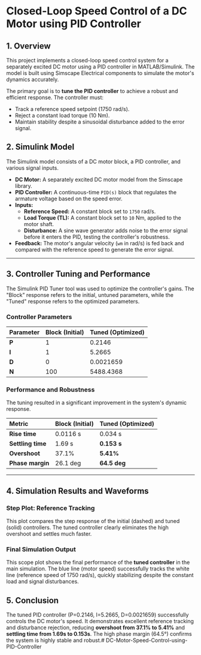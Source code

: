 
# Closed-Loop Speed Control of a DC Motor using PID Controller

## 1\. Overview

This project implements a closed-loop speed control system for a separately excited DC motor using a PID controller in MATLAB/Simulink. The model is built using Simscape Electrical components to simulate the motor's dynamics accurately.

The primary goal is to **tune the PID controller** to achieve a robust and efficient response. The controller must:

  * Track a reference speed setpoint (1750 rad/s).
  * Reject a constant load torque (10 Nm).
  * Maintain stability despite a sinusoidal disturbance added to the error signal.

## 2\. Simulink Model

The Simulink model consists of a DC motor block, a PID controller, and various signal inputs.

  * **DC Motor:** A separately excited DC motor model from the Simscape library.
  * **PID Controller:** A continuous-time `PID(s)` block that regulates the armature voltage based on the speed error.
  * **Inputs:**
      * **Reference Speed:** A constant block set to `1750` rad/s.
      * **Load Torque (TL):** A constant block set to `10` Nm, applied to the motor shaft.
      * **Disturbance:** A sine wave generator adds noise to the error signal before it enters the PID, testing the controller's robustness.
  * **Feedback:** The motor's angular velocity (`wm` in rad/s) is fed back and compared with the reference speed to generate the error signal.

-----

## 3\. Controller Tuning and Performance

The Simulink PID Tuner tool was used to optimize the controller's gains. The "Block" response refers to the initial, untuned parameters, while the "Tuned" response refers to the optimized parameters.

### Controller Parameters

| Parameter | Block (Initial) | Tuned (Optimized) |
| :--- | :--- | :--- |
| **P** | 1 | 0.2146 |
| **I** | 1 | 5.2665 |
| **D** | 0 | 0.0021659 |
| **N** | 100 | 5488.4368 |

### Performance and Robustness

The tuning resulted in a significant improvement in the system's dynamic response.

| Metric | Block (Initial) | Tuned (Optimized) |
| :--- | :--- | :--- |
| **Rise time** | 0.0116 s | 0.034 s |
| **Settling time** | 1.69 s | **0.153 s** |
| **Overshoot** | 37.1% | **5.41%** |
| **Phase margin** | 26.1 deg | **64.5 deg** |

-----

## 4\. Simulation Results and Waveforms

### Step Plot: Reference Tracking

This plot compares the step response of the initial (dashed) and tuned (solid) controllers. The tuned controller clearly eliminates the high overshoot and settles much faster.

### Final Simulation Output

This scope plot shows the final performance of the **tuned controller** in the main simulation. The blue line (motor speed) successfully tracks the white line (reference speed of 1750 rad/s), quickly stabilizing despite the constant load and signal disturbances.

## 5\. Conclusion

The tuned PID controller (P=0.2146, I=5.2665, D=0.0021659) successfully controls the DC motor's speed. It demonstrates excellent reference tracking and disturbance rejection, reducing **overshoot from 37.1% to 5.41%** and **settling time from 1.69s to 0.153s**. The high phase margin (64.5°) confirms the system is highly stable and robust.# DC-Motor-Speed-Control-using-PID-Controller

